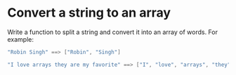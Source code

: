 # Convert a string to an array

Write a function to split a string and convert it into an array of words. For example:

```java
"Robin Singh" ==> ["Robin", "Singh"]

"I love arrays they are my favorite" ==> ["I", "love", "arrays", "they", "are", "my", "favorite"]
```
